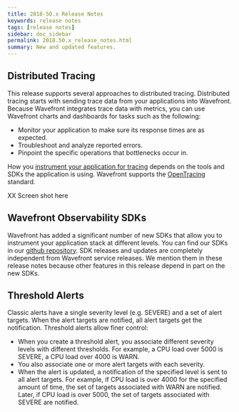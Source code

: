 ```yaml
---
title: 2018-50.x Release Notes
keywords: release notes
tags: [release notes]
sidebar: doc_sidebar
permalink: 2018.50.x_release_notes.html
summary: New and updated features.
---
```



## Distributed Tracing

This release supports several approaches to distributed tracing. Distributed tracing starts with sending trace data from your applications into Wavefront. Because Wavefront integrates trace data with metrics, you can use Wavefront charts and dashboards for tasks such as the following:

* Monitor your application to make sure its response times are as expected.
* Troubleshoot and analyze reported errors.
* Pinpoint the specific operations that bottlenecks occur in.

How you [instrument your application for tracing](tracing_instrumenting_frameworks.html) depends on the tools and SDKs the application is using. Wavefront supports the [OpenTracing](https://opentracing.io/) standard.

XX Screen shot here

## Wavefront Observability SDKs

Wavefront has added a significant number of new SDKs that allow you to instrument your application stack at different levels. You can find our SDKs in our [github repository](https://github.com/wavefrontHQ). SDK releases and updates are completely independent from Wavefront service releases. We mention them in these release notes because other features in this release depend in part on the new SDKs.

## Threshold Alerts

Classic alerts have a single severity level (e.g. SEVERE) and a set of alert targets. When the alert targets are notified, all alert targets get the notification. Threshold alerts allow finer control:
* When you create a threshold alert, you associate different severity levels with different thresholds. For example, a CPU load over 5000 is SEVERE, a CPU load over 4000 is WARN.
* You also associate one or more alert targets with each severity.
* When the alert is updated, a notification of the specified level is sent to all alert targets. For example, if CPU load is over 4000 for the specified amount of time, the set of targets associated with WARN are notified. Later, if CPU load is over 5000, the set of targets associated with SEVERE are notified.
